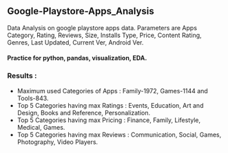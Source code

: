 ## Google-Playstore-Apps_Analysis
 

Data Analysis on google playstore apps data. Parameters are Apps Category, Rating, Reviews, Size, Installs Type, Price, Content Rating, Genres, Last Updated, Current Ver, Android Ver.         
#### Practice for python, pandas, visualization, EDA.

### Results :
   - Maximum used Categories of Apps : Family-1972, Games-1144 and Tools-843.
   - Top 5 Categories having max Ratings : Events, Education, Art and Design, Books and Reference, Personalization.
   - Top 5 Categories having max Pricing : Finance, Family, Lifestyle, Medical, Games.
   - Top 5 Categories having max Reviews : Communication, Social, Games, Photography, Video Players.
